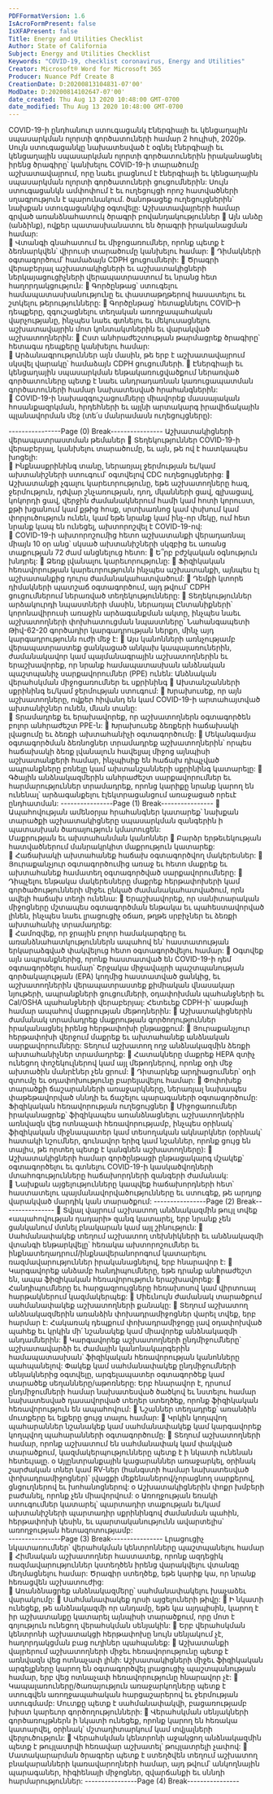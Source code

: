 ```yaml
---
PDFFormatVersion: 1.6
IsAcroFormPresent: false
IsXFAPresent: false
Title: Energy and Utilities Checklist
Author: State of California
Subject: Energy and Utilities Checklist
Keywords: "COVID-19, checklist coronavirus, Energy and Utilities"
Creator: Microsoft® Word for Microsoft 365
Producer: Nuance Pdf Create 8
CreationDate: D:20200813104831-07'00'
ModDate: D:20200814102647-07'00'
date_created: Thu Aug 13 2020 10:48:00 GMT-0700
date_modified: Thu Aug 13 2020 10:48:00 GMT-0700
---
```

 
COVID-19-ի ընդհանուր ստուգացանկ 
Էներգիայի եւ կենցաղային սպասարկման ոլորտի 
գործատուների համար 
2 հուլիսի, 2020թ. 
Սույն ստուգացանկը նախատեսված է օգնել էներգիայի եւ կենցաղային սպասարկման ոլորտի 
գործատուներին իրականացնել իրենց ծրագիրը՝ կանխելու COVID-19-ի տարածումը 
աշխատավայրում, որը նաեւ լրացնում է էներգիայի եւ կենցաղային սպասարկման ոլորտի 
գործատուների ցուցումներին: Սույն ստուգացանկն ամփոփում է եւ ուղեցույցի որոշ հատվածների 
սղագրություն է պարունակում. ծանոթացեք ուղեցույցներին՝ նախքան ստուգացանկից օգտվելը: 
Աշխատավայրերի համար գրված 
առանձնահատուկ ծրագրի 
բովանդակություններ 
 Այն անձը (անձինք), ովքեր պատասխանատու են ծրագրի իրականացման համար:  
 Վտանգի գնահատում եւ միջոցառումներ, որոնք պետք է ձեռնարկվեն՝ վիրուսի 
տարածումը կանխելու համար: 
 Դիմակների օգտագործում՝ համաձայն CDPH ցուցումների: 
 Ծրագրի վերաբերյալ աշխատակիցների եւ աշխատակիցների ներկայացուցիչների 
վերապատրաստում եւ նրանց հետ հաղորդակցություն: 
 Գործընթաց՝ ստուգելու համապատասխանությունը եւ փաստաթղթերով հասատելու եւ 
շտկելու թերությունները: 
 Գործընթաց՝ հետաքննելու COVID–ի դեպքերը, զգուշացնելու տեղական 
առողջապահական վարչությանը, ինչպես նաեւ գտնելու եւ մեկուսացնելու 
աշխատավայրին մոտ կոնտակտներին եւ վարակված աշխատողներին: 
 Ըստ անհրաժեշտության թարմացրեք ծրագիրը՝ հետագա դեպքերը կանխելու համար:  
 Արձանագրություններ այն մասին, թե երբ է աշխատավայրում սկսվել վարակը՝ 
համաձայն CDPH ցուցումների. 
 Էներգիայի եւ կենցաղային սպասարկման ենթակառուցվածքում ներառված 
գործատուները պետք է նաեւ անդրադառնան կառուցապատման գործատուների 
համար նախատեսված հրահանգներին:  
 COVID-19-ի նախազգուշացումները միավորեք մասսայական հոսանքազրկման, 
հրդեհների եւ այլնի արտակարգ իրավիճակային պլանավորման մեջ (տե՛ս 
մանրամասն ուղեցույցները):    
   
 
----------------Page (0) Break----------------
Աշխատակիցների վերապատրաստման 
թեմաներ 
 Տեղեկություններ COVID-19-ի վերաբերյալ, կանխելու տարածումը, եւ այն, թե ով է 
հատկապես խոցելի:  
 Ինքնասքրինինգ տանը, ներառյալ ջերմության եւ/կամ ախտանիշների ստուգում՝ 
օգտվելով CDC ուղեցույցներից: 
 Աշխատանքի չգալու կարեւորությունը, եթե աշխատողները հազ, ջերմություն, դժվար 
շնչառության, դող, մկանների ցավ, գլխացավ, կոկորդի ցավ, վերջին ժամանակներում 
համի կամ հոտի կորուստ, քթի խցանում կամ քթից հոսք, սրտխառնոց կամ փսխում 
կամ փորլուծություն ունեն, կամ եթե նրանք կամ ինչ-որ մեկը, ում հետ նրանք կապ են 
ունեցել, ախտորոշվել է COVID-19-ով:  
 COVID-19-ի ախտորոշումից հետո աշխատանքի վերադառնալ միայն 10 օր անց՝ 
սկսած ախտանիշների սկզբից եւ առանց տաքության 72 ժամ անցնելուց հետո: 
 Ե՞րբ բժշկական օգնություն խնդրել: 
 Ձեռք լվանալու կարեւորությունը: 
 Ֆիզիկական հեռավորության կարեւորությունն ինչպես աշխատանքի, այնպես էլ 
աշխատանքից դուրս ժամանակահատվածում: 
 Դեմքի կտորե դիմակների պատշաճ օգտագործում, այդ թվում՝ CDPH ցուցումներում 
ներառված տեղեկությունները: 
 Տեղեկություններ արձակուրդի նպաստների մասին, ներառյալ Ընտանիքների՝ 
կորոնավիրուսի առաջին արձագանքման ակտը, ինչպես նաեւ աշխատողների 
փոխհատուցման նպաստները՝ Նահանգապետի Թիվ-62-20 գործադիր 
կարգադրության ներքո, մինչ այդ կարգադրությունն ուժի մեջ է: 
 Այս կանոնների առնչությամբ վերապատրաստեք ցանկացած անկախ 
կապալառուներին, ժամանակավոր կամ պայմանագրային աշխատողներին եւ 
երաշխավորեք, որ նրանք համապատասխան անձնական պաշտպանիչ 
սարքավորումներ (PPE) ունեն: 
Անձնական վերահսկման միջոցառումներ եւ 
սքրինինգ 
 Ախտանշանների սքրինինգ եւ/կամ ջերմության ստուգում: 
 Խրախուսեք, որ այն աշխատողները, ովքեր հիվանդ են կամ COVID-19-ի 
արտահայտված ախտանիշներ ունեն, մնան տանը:  
 Տրամադրեք եւ երախավորեք, որ աշխատողներն օգտագործեն բոլոր անհրաժեշտ 
PPE-ն: 
 Խրախուսեք ձեռքերի հաճախակի լվացումը եւ ձեռքի ախտահանիչի օգտագործումը: 
 Մեկանգամյա օգտագործման ձեռնոցներ տրամադրեք աշխատողներին՝ որպես 
հաճախակի ձեռք լվանալուն հավելյալ միջոց այնպիսի աշխատանքերի համար, 
ինչպիսիք են հաճախ դիպչված ապրանքները բռնելը կամ ախտանշանների սքրինինգ 
կատարելը: 
 Գծային անձնակազմերին անհրաժեշտ սարքավորումներ եւ հարմարություններ 
տրամադրեք, որոնց կարիքը նրանք կարող են ունենալ՝ արձագանքելու 
էլեկտրացանցում առաջացած որեւէ ընդհատման: 
----------------Page (1) Break----------------
 Ապահովության ամենօրյա հրահանգներ կատարեք՝ նախքան տարածքի 
աշխատակիցները սպասարկման զանգերին ի պատասխան ծառայություն 
կմատուցեն:  
Մաքրության եւ ախտահանման կանոններ 
 Բարձր երթեւեկության հատվածներում մանրակրկիտ մաքրություն կատարեք:  
 Հաճախակի ախտահանեք հաճախ օգտագործվող մակերեսներ: 
 Յուրաքանչյուր օգտագործումից առաջ եւ հետո մաքրեք եւ ախտահանեք համատեղ 
օգտագործված սարքավորումները: 
 Դիպչելու ենթակա մակերեսները մաքրեք հերթափոխերի կամ գործածությունների 
միջեւ ընկած ժամանակահատվածում, որն ավելի հաճախ տեղի ունենա: 
 Երաշխավորեք, որ սանիտարական միջոցները մշտապես օգտագործման ենթակա եւ 
պահեստավորված լինեն, ինչպես նաեւ լրացուցիչ օճառ, թղթե սրբիչներ եւ ձեռքի 
ախտահանիչ տրամադրեք:  
 Համոզվեք, որ ջրային բոլոր համակարգերը եւ առանձնահատկություններն ապահով 
են՝ հաստատության երկարաձգված փակվելուց հետո օգտագործվելու համար: 
 Օգտվեք այն ապրանքներից, որոնք հաստատված են COVID-19-ի դեմ օգտագործելու 
համար՝ Շրջակա միջավայրի պաշտպանության գործակալության (EPA) կողմից 
հաստատված ցանկից, եւ աշխատողներին վերապատրաստեք քիմիական վնասակար 
նյութերի, ապրանքների ցուցումների, օդափոխման պահանջների եւ Cal/OSHA 
պահանջների վերաբերյալ: Հետեւեք CDPH-ի՝ ասթմայի համար ապահով մաքրության 
մեթոդներին: 
 Աշխատակիցներին ժամանակ տրամադրեք մաքրության գործողություններ 
իրականացնել իրենց հերթափոխի ընթացքում: 
 Յուրաքանչյուր հերթափոխի վերջում մաքրեք եւ ախտահանեք անձնական 
սարքավորումները: Տեղում աշխատող ողջ անձնակազմին ձեռքի ախտահանիչներ 
տրամադրեք: 
 Հատակները մաքրեք HEPA զտիչ ունեցող փոշեկուլներով կամ այլ մեթոդներով, որոնք 
օդի մեջ ախտածին մանրէներ չեն ցրում: 
 Դիտարկեք արդիացումներ՝ օդի զտումը եւ օդափոխությունը բարելավելու համար: 
 Փոփոխեք տարածքի ճաշարանների առաջարկները, ներառյալ նախապես 
փաթեթավորված սննդի եւ ճաշելու պարագաների օգտագործումը: 
Ֆիզիկական հեռավորության ուղեցույցներ 
 Միջոցառումներ իրականացրեք՝ ֆիզիկապես առանձնացնելու աշխատողներին 
առնվազն վեց ոտնաչափ հեռավորությամբ, ինչպես օրինակ՝ ֆիզիկական 
միջնապատեր կամ տեսողական ակնարկներ (օրինակ՝ հատակի նշումներ, գունավոր 
երիզ կամ նշաններ, որոնք ցույց են տալիս, թե որտեղ պետք է կանգնեն 
աշխատողները): 
 Աշխատակիցների համար գործընթացի ընթացակարգ մշակեք՝ օգտագործելու եւ 
գտնելու COVID-19-ի կասկածվողների մտահոգությունները հաճախորդների զանգերի 
ժամանակ:  
 Նախքան այցելությունները կապվեք հաճախորդների հետ՝ հաստատելու 
պայմանավորվածությունները եւ ստուգեք, թե արդյոք վարակված մարդիկ կան 
տարածքում: 
----------------Page (2) Break----------------
 Տվյալ վայրում աշխատող անձնակազմին թույլ տվեք «ապահովության դադարի» զանգ 
կատարել, երբ նրանք չեն ցանկանում մտնել բնակարան կամ այլ շինություն: 
 Սահմանափակեք տեղում աշխատող տեխնիկների եւ անձնակազմի վտանգի 
ենթարկվելը՝ հեռակա ախտորոշումներ եւ ինքնատեղադրում/ինքնավերանորոգում 
կատարելու ռազմավարություններ իրականացնելով, երբ հնարավոր է: 
 Կարգավորեք անձամբ հանդիպումները, եթե դրանք անհրաժեշտ են, ապա 
ֆիզիկական հեռավորություն երաշխավորեք: 
 Հանդիպումները եւ հարցազրույցները հեռախոսով կամ վիրտուալ հարթակներում 
կազմակերպեք: 
 Միեւնույն ժամանակ տարածքում սահմանափակեք աշխատողների քանակը: 
 Տեղում աշխատող անձնակազմերին առանձին փոխադրամիջոցներ վարել տվեք, երբ 
հարմար է: Հակառակ դեպքում փոխադրամիջոցը լավ օդափոխված պահեք եւ կրկին 
մի՛ նշանակեք կամ միավորեք անձնակազմի անդամներին: 
 Կարգավորեք աշխատողների ընդմիջումները՝ աշխատավարձի եւ ժամային 
կանոնակարգերին համապատասխան՝ ֆիզիկական հեռավորության կանոնները 
պահպանելով: Փակեք կամ սահմանափակեք ընդմիջումների սենյակներից օգտվելը, 
արգելապատեր օգտագործեք կամ տարածեք սեղանները/աթոռները: Երբ հնարավոր 
է, դրսում ընդմիջումների համար նախատեսված ծածկով  եւ նստելու համար 
նախատեսված դասավորված տեղեր ստեղծեք, որոնք ֆիզիկական հեռավորություն 
են ապահովում: 
 Նշաններ տեղադրեք՝ առանձին մուտքերը եւ ելքերը ցույց տալու համար: 
 Կրկին կողպվող պահարաններ նշանակեք կամ սահմանափակեք կամ կարգավորեք 
կողպվող պահարանների օգտագործումը: 
 Տեղում աշխատողների համար, որոնք աշխատում են սահմանափակ կամ փակված 
տարածքում, կազմակերպությունները պետք է ի նկատի ունենան հետեւյալը. 
o Այլընտրանքային կացարաններ առաջարկել, օրինակ շարժական տներ կամ 
RV-ներ (հանգստի համար նախատեսված փոխադրամիջոցներ)՝ լվացքի 
մեքենաներով/չորացնող սարքերով, ցնցուղներով եւ խոհանոցներով: 
o Աշխատակիցներին փոքր խմբերի բաժանել, որոնք չեն միավորվում: 
o Առողջության եռակի ստուգումներ կատարել՝ պարտադիր տաքության եւ/կամ 
ախտանիշների պարտադիր սքրինինգով ժամանման պահին, հերթափոխի 
կեսին, եւ պարտականությունն  ավարտելիս՝ առողջության հետազոտությամբ:  
----------------Page (3) Break----------------
Լրացուցիչ նկատառումներ՝ վերահսկման 
կենտրոնները պաշտպանելու համար 
 Հիմնական աշխատողներ հաստատեք, որոնք ազդեցիկ ռազմավարություններ 
կստեղծեն իրենց վարակվելու վտանգը մեղմացնելու համար: Ծրագիր ստեղծեք, եթե 
կարիք կա, որ նրանք հեռացվեն աշխատուժից:  
 Առանձնացրեք անձնակազմերը՝ սահմանափակելու խաչաձեւ վարակումը: 
 Սահմանափակեք դրսի այցելուների թիվը: 
 Ի նկատի ունեցեք, թե անձնակազմի որ անդամը, եթե կա այդպիսին, կարող է իր 
աշխատանքը կատարել այնպիսի տարածքում, որը մոտ է գոյություն ունեցող 
վերահսկման սենյակին: 
 Երբ վերահսկման կենտրոնի աշխատակցի հերթափոխը նույն սենյակում չէ, 
հաղորդակցման բաց ուղիներ պահպանեք: 
 Աշխատանքի վայրերում աշխատողների միջեւ հեռավորությունը պետք է առնվազն 
վեց ոտնաչափ լինի: Աշխատակիցների միջեւ ֆիզիկական արգելքները կարող են 
օգտագործվել լրացուցիչ պաշտպանության համար, երբ վեց ոտնաչափ 
հեռավորությունը հնարավոր չէ: 
 Կապալառուները/ծառայություն առաջարկողները պետք է ստուգվեն 
առողջապահական հարցաշարերով եւ ջերմության ստուգմամբ: Մուտքը պետք է 
սահմանափակվի, բացառությամբ խիստ կարեւոր գործողությունների: 
 Վերահսկման սենյակների գործառույթներն ի նկատի ունեցեք, որոնք կարող են 
հեռակա կատարվել, օրինակ՝ մշտադիտարկում կամ տվյալների վերլուծություն: 
 Վերահսկման կենտրոնի աջակցող անձնակազմին պետք է թույլատրվի հեռավար 
աշխատել՝ թույլատրելի չափով: 
 Մատակարարման ծրագրեր պետք է ստեղծվեն տեղում աշխատող բնակարանների 
կառավարողների համար, այդ թվում՝ անկողնային պարագաներ, հիգիենայի 
միջոցներ, զվարճանքի եւ սննդի հարմարություններ: 
----------------Page (4) Break----------------
